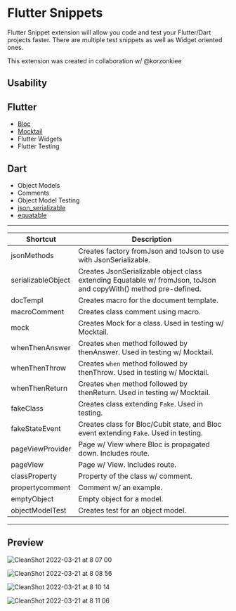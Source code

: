 # Flutter Snippets

Flutter Snippet extension will allow you code and test your Flutter/Dart projects faster. There are multiple test snippets as well as Widget oriented ones.

This extension was created in collaboration w/ @korzonkiee

## Usability

## Flutter

- [Bloc](https://pub.dev/packages/bloc)
- [Mocktail](https://pub.dev/packages/mocktail)
- Flutter Widgets
- Flutter Testing

## Dart

- Object Models
- Comments
- Object Model Testing
- [json_serializable](https://pub.dev/packages/json_serializable)
- [equatable](https://pub.dev/packages/equatable)

-----

| Shortcut            | Description                                                         |
| ------------------- | ------------------------------------------------------------------- |
| jsonMethods         | Creates factory fromJson and toJson to use with JsonSerializable.
| serializableObject  | Creates JsonSerializable object class extending Equatable w/ fromJson, toJson and copyWith() method pre-defined. |
| docTempl            | Creates macro for the document template. |
| macroComment        | Creates class comment using macro. |
| mock                | Creates Mock for a class. Used in testing w/ Mocktail. |
| whenThenAnswer      | Creates `when` method followed by thenAnswer. Used in testing w/ Mocktail. |
| whenThenThrow       | Creates `when` method followed by thenThrow. Used in testing w/ Mocktail. |
| whenThenReturn      | Creates `when` method followed by thenReturn. Used in testing w/ Mocktail. |
| fakeClass           | Creates class extending `Fake`. Used in testing. |
| fakeStateEvent      | Creates class for Bloc/Cubit state, and Bloc event extending `Fake`. Used in testing. |
| pageViewProvider    | Page w/ View where Bloc is propagated down. Includes route. |
| pageView            | Page w/ View. Includes route. |
| classProperty       | Property of the class w/ comment. |
| propertycomment     | Comment w/ an example. |
| emptyObject         | Empty object for a model. |
| objectModelTest     | Creates test for an object model. |

------

## Preview 

![CleanShot 2022-03-21 at 8 07 00](https://user-images.githubusercontent.com/57728399/159345947-e05687e3-084a-401d-b044-bfc9577b5337.gif)

![CleanShot 2022-03-21 at 8 08 56](https://user-images.githubusercontent.com/57728399/159346360-e3d9f675-46c5-4972-971b-1388d3e767b7.gif)

![CleanShot 2022-03-21 at 8 10 14](https://user-images.githubusercontent.com/57728399/159346690-e8830719-39a6-4acb-8458-5628ecdd79b3.gif)

![CleanShot 2022-03-21 at 8 11 06](https://user-images.githubusercontent.com/57728399/159346913-6e868438-023c-4dc6-9519-93e5257e4c2f.gif)
